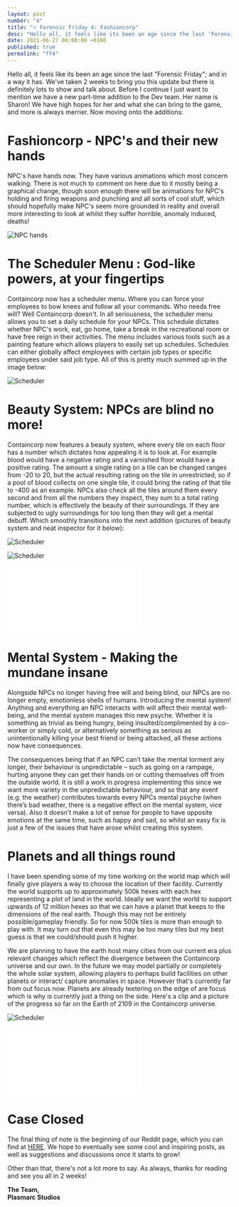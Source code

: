 ```yaml
---
layout: post
number: "4"
title: "⭐ Forensic Friday 4: Fashioncorp"
desc: "Hello all, it feels like its been an age since the last 'Forensic Friday'; and in a way it has. We've taken 2 weeks to bring you this update but there is definitely lots to show and talk about. Before I continue I just want to mention we have a new part-time addition to the Dev team. Her name is Sharon! We have high hopes for her and what she can bring to the game, and more is always merrier. Now moving onto the additions:"
date: 2021-06-27 00:00:00 +0100
published: true
permalink: "ff4"
---
```


Hello all, it feels like its been an age since the last "Forensic Friday"; and in a way it has. We've taken 2 weeks to bring you this update but there is definitely lots to show and talk about. Before I continue I just want to mention we have a new part-time addition to the Dev team. Her name is Sharon! We have high hopes for her and what she can bring to the game, and more is always merrier. Now moving onto the additions:

# Fashioncorp - NPC's and their new hands
NPC's have hands now. They have various animations which most concern walking. There is not much to comment on here due to it mostly being a graphical change, though soon enough there will be animations for NPC's holding and firing weapons and punching and all sorts of cool stuff, which should hopefully make NPC's seem more grounded in reality and overall more interesting to look at whilst they suffer horrible, anomaly induced, deaths! 

![NPC hands](./forensic-friday-media/ff04/hands.png)

# The Scheduler Menu : God-like powers, at your fingertips
Containcorp now has a scheduler menu. Where you can force your employees to bow knees and follow all your commands. Who needs free will? Well Containcorp doesn't. In all seriousness, the scheduler menu allows you to set a daily schedule for your NPCs. This schedule dictates whether NPC's work, eat, go home, take a break in the recreational room or have free reign in their activities. The menu includes various tools such as a painting feature which allows players to easily set up schedules. Schedules can either globally affect employees with certain job types or specific employees under said job type. All of this is pretty much summed up in the image below:

![Scheduler](./forensic-friday-media/ff04/sched.png)

# Beauty System: NPCs are blind no more!
Containcorp now features a beauty system, where every tile on each floor has a number which dictates how appealing it is to look at. For example blood would have a negative rating and a varnished floor would have a positive rating. The amount a single rating on a tile can be changed ranges  from -20 to 20, but the actual resulting rating on the tile in unrestricted; so if a pool of blood collects on one single tile, it could bring the rating of that tile to -400 as an example. NPCs also check all the tiles around them every second and from all the numbers they inspect, they sum to a total rating number, which is effectively the beauty of their surroundings. If they are subjected to ugly surroundings for too long then they will get a mental debuff. Which smoothly transitions into the next addition (pictures of beauty system and neat inspector for it below):

![Scheduler](./forensic-friday-media/ff04/beauty.png)

![Scheduler](./forensic-friday-media/ff04/beauty2.png)


<iframe src="./forensic-friday-media/ff04/BeautyDragTest.mp4" frameborder="0" allowfullscreen></iframe>

# Mental System - Making the mundane insane
Alongside NPCs no longer having free will and being blind, our NPCs are no longer empty, emotionless shells of humans. Introducing the mental system! Anything and everything an NPC interacts with will affect their mental well-being, and the mental system manages this new psyche. Whether it is something as trivial as being hungry, being insulted/complimented by a co-worker or simply cold, or alternatively something as serious as unintentionally killing your best friend or being attacked, all these actions now have consequences. 

The consequences being that if an NPC can’t take the mental torment any longer, their behaviour is unpredictable – such as going on a rampage, hurting anyone they can get their hands on or cutting themselves off from the outside world.
It is still a work in progress implementing this since we want more variety in the unpredictable behaviour, and so that any event (e.g. the weather) contributes towards every NPCs mental psyche (when there’s bad weather, there is a negative effect on the mental system, vice versa). Also it doesn’t make a lot of sense for people to have opposite emotions at the same time, such as happy and sad, so whilst an easy fix is just a few of the issues that have arose whilst creating this system.

# Planets and all things round
I have been spending some of my time working on the world map which will finally give players a way to choose the location of their facility. Currently the world supports up to approximately 500k hexes with each hex representing a plot of land in the world. Ideally we want the world to support upwards of 12 million hexes so that we can have a planet that keeps to the dimensions of the real earth. Though this may not be entirely possible/gameplay friendly. So for now 500k tiles is more than enough to play with. It may turn out that even this may be too many tiles but my best guess is that we could/should push it higher. 

We are planning to have the earth host many cities from our current era plus relevant changes which reflect the divergence between the Containcorp universe and our own. In the future we may model partially or completely the whole solar system, allowing players to perhaps build facilities on other planets or interact/ capture anomalies in space. However that's currently far from out focus now. Planets are already teetering on the edge of are focus which is why is currently just a thing on the side.  Here's a clip and a picture of the progress so far on the Earth of 2109 in the Containcorp universe.

![Scheduler](./forensic-friday-media/ff04/earth.png)

<iframe src="./forensic-friday-media/ff04/containcorpEarth.mp4" frameborder="0" allowfullscreen></iframe>

# Case Closed

The final thing of note is the beginning of our Reddit page, which you can find at [HERE](https://www.reddit.com/r/Containcorp/). We hope to eventually see some cool and inspiring posts, as well as suggestions and discussions once it starts to grow!

Other than that, there's not a lot more to say. As always, thanks for reading and see you all in 2 weeks!


**The Team,**\
**Plasmarc Studios**